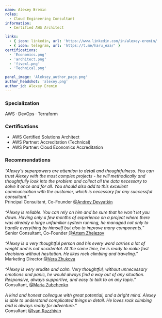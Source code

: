 ```yaml
---
name: Alexey Eremin
roles:
  - Cloud Engineering Consultant
information:
  - Certified AWS Architect

links:
  - { icon: linkedin, url: 'https://www.linkedin.com/in/alexey-eremin/' }
  - { icon: telegram, url: 'https://t.me/haru_eaa/' }
certifications:
  - 'Economics.png'
  - 'architect.png'
  - 'fivexl.png'
  - 'Technical.png'

panel_image: 'Aleksey_author_page.png'
author_headshot: 'alexey.png'
author_id: Alexey Eremin
---
```

### Specialization
AWS · DevOps · Terraform

### Certifications
- AWS Certified Solutions Architect
- AWS Partner: Accreditation (Technical)
- AWS Partner: Cloud Economics Accreditation

### Recommendations
*“Alexey's superpowers are attention to detail and thoughtfulness. You can trust Alexey with the most complex projects - he will methodically and thoughtfully look into the problem and collect all the data necessary to solve it once and for all. You should also add to this excellent communication with the customer, which is necessary for any successful consultant.”*
</br>
Principal Consultant, Co-Founder [@Andrey Devyatkin](https://www.linkedin.com/in/andreydevyatkin/)
</br>
</br>
*“Alexey is reliable. You can rely on him and be sure that he won't let you down. Having only a few months of experience on a project where there was already a large unfamiliar system running, he managed not only to handle everything by himself but also to improve many components.”*
</br>
Senior Consultant, Co-Founder [@Artem Zhelezov](https://www.linkedin.com/in/artem-zhelezov-70228093/)
</br>
</br>
*“Alexey is a very thoughtful person and his every word carries a lot of weight and is not accidental. At the same time, he is ready to make fast decisions without hesitation. He likes rock climbing and traveling.”*
</br>
Marketing Director [@Vera Zhukova](https://www.linkedin.com/in/zhukovavera/)
</br>
</br>
*“Alexey is very erudite and calm. Very thoughtful, without unnecessary emotions and panic, he would always find a way out of any situation. Responsive, always supportive, and easy to talk to on any topic.”*
</br>
Consultant, [@Maria Zubchenko](https://www.linkedin.com/in/mariazubchenko/)
</br>
</br>
*A kind and honest colleague with great potential, and a bright mind. Alexey is able to understand complicated things in detail. He loves rock climbing and is always ready for adventure.”*
</br>
Consultant [@Ivan Razzhivin](https://www.linkedin.com/in/ivan-razzhivin-97ab61240/)
</br>
</br>

